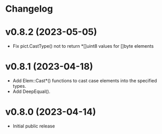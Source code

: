 # Changelog

# v0.8.2 (2023-05-05)
- Fix pict.CastType() not to return *[]uint8 values for []byte elements

# v0.8.1 (2023-04-18)
-  Add Elem::Cast*() functions to cast case elements into the specified types.
-  Add DeepEqual().

# v0.8.0 (2023-04-14)
- Initial public release
